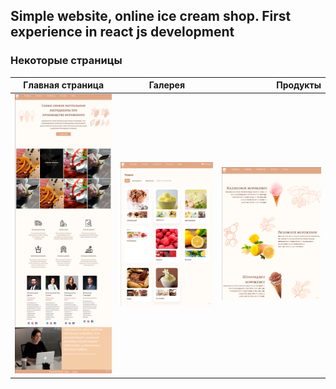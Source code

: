 
## Simple website, online ice cream shop. First experience in react js development
### Некоторые страницы

| Главная страница|Галерея|Продукты |
|----------------|:---------:|----------------:|
|<img src="https://github.com/denisislamgaleevv/SimpleReactIceCreamSite/blob/master/Main.png" width="400" /> | <img src="https://github.com/denisislamgaleevv/SimpleReactIceCreamSite/blob/master/Gallery.png" width="400" /> | <img src="https://github.com/denisislamgaleevv/SimpleReactIceCreamSite/blob/master/Products.png" width="400" /> |
 

 
